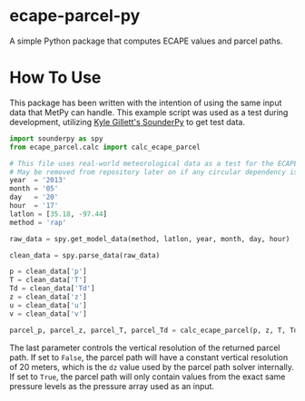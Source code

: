# ecape-parcel-py
A simple Python package that computes ECAPE values and parcel paths.

# How To Use
This package has been written with the intention of using the same input data that MetPy can handle. This example script was used as a test during development, utilizing <a href="https://github.com/kylejgillett/sounderpy">Kyle Gillett's SounderPy</a> to get test data.

```python
import sounderpy as spy
from ecape_parcel.calc import calc_ecape_parcel

# This file uses real-world meteorological data as a test for the ECAPE parcel code. 
# May be removed from repository later on if any circular dependency issues come up
year  = '2013' 
month = '05'
day   = '20'
hour  = '17'
latlon = [35.18, -97.44]
method = 'rap' 

raw_data = spy.get_model_data(method, latlon, year, month, day, hour)

clean_data = spy.parse_data(raw_data)

p = clean_data['p']
T = clean_data['T']
Td = clean_data['Td']
z = clean_data['z']
u = clean_data['u']
v = clean_data['v'] 

parcel_p, parcel_z, parcel_T, parcel_Td = calc_ecape_parcel(p, z, T, Td, u, v, True)
```

The last parameter controls the vertical resolution of the returned parcel path. If set to `False`, the parcel path will have a constant vertical resolution of 20 meters, which is the `dz` value used by the parcel path solver internally. If set to `True`, the parcel path will only contain values from the exact same pressure levels as the pressure array used as an input.
